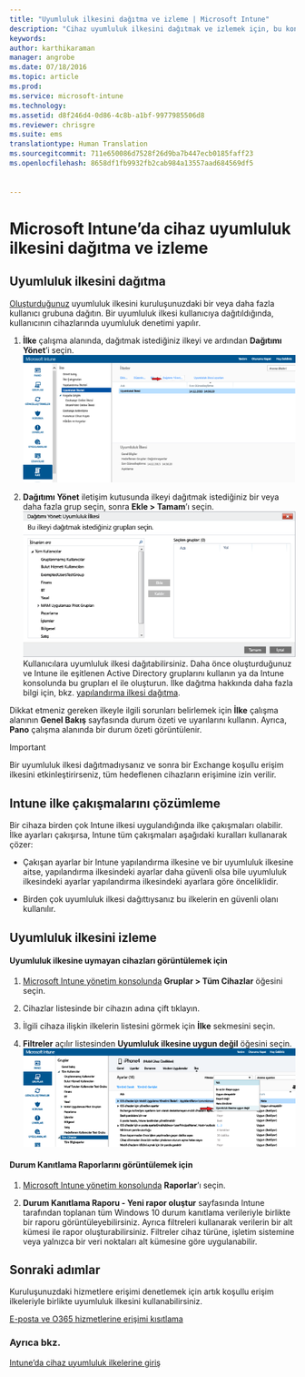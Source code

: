 ```yaml
---
title: "Uyumluluk ilkesini dağıtma ve izleme | Microsoft Intune"
description: "Cihaz uyumluluk ilkesini dağıtmak ve izlemek için, bu konu başlığı altında verilen adım adım yönergeleri kullanın."
keywords: 
author: karthikaraman
manager: angrobe
ms.date: 07/18/2016
ms.topic: article
ms.prod: 
ms.service: microsoft-intune
ms.technology: 
ms.assetid: d8f246d4-0d86-4c8b-a1bf-9977985506d8
ms.reviewer: chrisgre
ms.suite: ems
translationtype: Human Translation
ms.sourcegitcommit: 711e650086d7528f26d9ba7b447ecb0185faff23
ms.openlocfilehash: 8658df1fb9932fb2cab984a13557aad684569df5


---
```


# Microsoft Intune’da cihaz uyumluluk ilkesini dağıtma ve izleme
## Uyumluluk ilkesini dağıtma
[Oluşturduğunuz](create-a-device-compliance-policy-in-microsoft-intune.md) uyumluluk ilkesini kuruluşunuzdaki bir veya daha fazla kullanıcı grubuna dağıtın. Bir uyumluluk ilkesi kullanıcıya dağıtıldığında, kullanıcının cihazlarında uyumluluk denetimi yapılır.

1.  **İlke** çalışma alanında, dağıtmak istediğiniz ilkeyi ve ardından **Dağıtımı Yönet**’i seçin.
![En üstte Dağıtımı Yönet menü seçeneğinin gösterildiği uyumluluk ilkesi sayfasının ekran görüntüsü](./media/intune-sa-3c-deploy-compliance-policy2.png)

2.  **Dağıtımı Yönet** iletişim kutusunda ilkeyi dağıtmak istediğiniz bir veya daha fazla grup seçin, sonra **Ekle > Tamam**’ı seçin.
![Dağıtımı yönetme iletişim kutusunun ekran görüntüsü](./media/intune-sa-3d-deploy-compliance-policy3-Manage.png) Kullanıcılara uyumluluk ilkesi dağıtabilirsiniz. Daha önce oluşturduğunuz ve Intune ile eşitlenen Active Directory gruplarını kullanın ya da Intune konsolunda bu grupları el ile oluşturun. İlke dağıtma hakkında daha fazla bilgi için, bkz. [yapılandırma ilkesi dağıtma](manage-settings-and-features-on-your-devices-with-microsoft-intune-policies.md).

Dikkat etmeniz gereken ilkeyle ilgili sorunları belirlemek için **İlke** çalışma alanının **Genel Bakış** sayfasında durum özeti ve uyarılarını kullanın. Ayrıca, **Pano** çalışma alanında bir durum özeti görüntülenir.

> [!IMPORTANT]
> Bir uyumluluk ilkesi dağıtmadıysanız ve sonra bir Exchange koşullu erişim ilkesini etkinleştirirseniz, tüm hedeflenen cihazların erişimine izin verilir.

## Intune ilke çakışmalarını çözümleme
Bir cihaza birden çok Intune ilkesi uygulandığında ilke çakışmaları olabilir. İlke ayarları çakışırsa, Intune tüm çakışmaları aşağıdaki kuralları kullanarak çözer:

-   Çakışan ayarlar bir Intune yapılandırma ilkesine ve bir uyumluluk ilkesine aitse, yapılandırma ilkesindeki ayarlar daha güvenli olsa bile uyumluluk ilkesindeki ayarlar yapılandırma ilkesindeki ayarlara göre önceliklidir.

-   Birden çok uyumluluk ilkesi dağıttıysanız bu ilkelerin en güvenli olanı kullanılır.

## Uyumluluk ilkesini izleme

#### Uyumluluk ilkesine uymayan cihazları görüntülemek için

1.  [Microsoft Intune yönetim konsolunda](https://manage.microsoft.com) **Gruplar > Tüm Cihazlar** öğesini seçin.

2.  Cihazlar listesinde bir cihazın adına çift tıklayın.

3.  İlgili cihaza ilişkin ilkelerin listesini görmek için **İlke** sekmesini seçin.

4.  **Filtreler** açılır listesinden **Uyumluluk ilkesine uygun değil** öğesini seçin.
![Filtreler listesindeki seçenekleri gösteren ekran görüntüsü](./media/intune-sa-3e-view-device-noncompliance.png)

#### Durum Kanıtlama Raporlarını görüntülemek için

1.  [Microsoft Intune yönetim konsolunda](https://manage.microsoft.com) **Raporlar**’ı seçin.

2.  **Durum Kanıtlama Raporu - Yeni rapor oluştur** sayfasında Intune tarafından toplanan tüm Windows 10 durum kanıtlama verileriyle birlikte bir raporu görüntüleyebilirsiniz. Ayrıca filtreleri kullanarak verilerin bir alt kümesi ile rapor oluşturabilirsiniz. Filtreler cihaz türüne, işletim sistemine veya yalnızca bir veri noktaları alt kümesine göre uygulanabilir.


## Sonraki adımlar
Kuruluşunuzdaki hizmetlere erişimi denetlemek için artık koşullu erişim ilkeleriyle birlikte uyumluluk ilkesini kullanabilirsiniz.

[E-posta ve O365 hizmetlerine erişimi kısıtlama](restrict-access-to-email-and-o365-services-with-microsoft-intune.md)


### Ayrıca bkz.
[Intune’da cihaz uyumluluk ilkelerine giriş](introduction-to-device-compliance-policies-in-microsoft-intune.md)



<!--HONumber=Aug16_HO3-->


